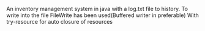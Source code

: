 An inventory management system in java with a log.txt file to history.
To write into the file FileWrite has been used(Buffered writer in preferable)
With try-resource for auto closure of resources
